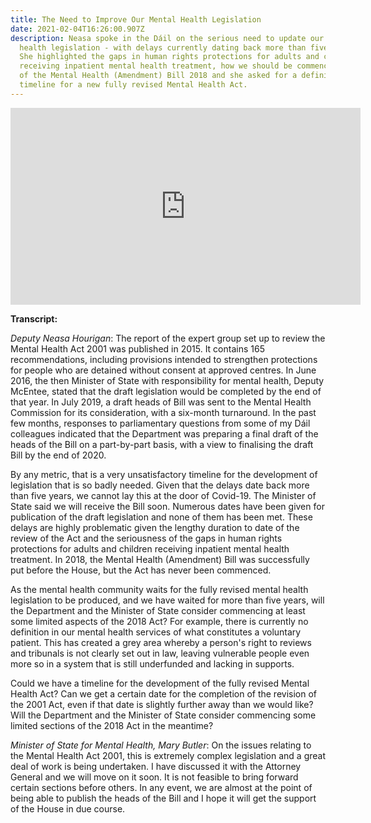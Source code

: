 ```yaml
---
title: The Need to Improve Our Mental Health Legislation
date: 2021-02-04T16:26:00.907Z
description: Neasa spoke in the Dáil on the serious need to update our mental
  health legislation - with delays currently dating back more than five years.
  She highlighted the gaps in human rights protections for adults and children
  receiving inpatient mental health treatment, how we should be commencing parts
  of the Mental Health (Amendment) Bill 2018 and she asked for a definitive
  timeline for a new fully revised Mental Health Act.
---
```

<iframe width="560" height="315" src="https://www.youtube.com/embed/0QJppCfUM1Q" frameborder="0" allow="accelerometer; autoplay; clipboard-write; encrypted-media; gyroscope; picture-in-picture" allowfullscreen></iframe>

**Transcript:**

*Deputy Neasa Hourigan*: The report of the expert group set up to review the Mental Health Act 2001 was published in 2015. It contains 165 recommendations, including provisions intended to strengthen protections for people who are detained without consent at approved centres. In June 2016, the then Minister of State with responsibility for mental health, Deputy McEntee, stated that the draft legislation would be completed by the end of that year. In July 2019, a draft heads of Bill was sent to the Mental Health Commission for its consideration, with a six-month turnaround. In the past few months, responses to parliamentary questions from some of my Dáil colleagues indicated that the Department was preparing a final draft of the heads of the Bill on a part-by-part basis, with a view to finalising the draft Bill by the end of 2020.

By any metric, that is a very unsatisfactory timeline for the development of legislation that is so badly needed. Given that the delays date back more than five years, we cannot lay this at the door of Covid-19. The Minister of State said we will receive the Bill soon. Numerous dates have been given for publication of the draft legislation and none of them has been met. These delays are highly problematic given the lengthy duration to date of the review of the Act and the seriousness of the gaps in human rights protections for adults and children receiving inpatient mental health treatment. In 2018, the Mental Health (Amendment) Bill was successfully put before the House, but the Act has never been commenced.

As the mental health community waits for the fully revised mental health legislation to be produced, and we have waited for more than five years, will the Department and the Minister of State consider commencing at least some limited aspects of the 2018 Act? For example, there is currently no definition in our mental health services of what constitutes a voluntary patient. This has created a grey area whereby a person's right to reviews and tribunals is not clearly set out in law, leaving vulnerable people even more so in a system that is still underfunded and lacking in supports.

Could we have a timeline for the development of the fully revised Mental Health Act? Can we get a certain date for the completion of the revision of the 2001 Act, even if that date is slightly further away than we would like? Will the Department and the Minister of State consider commencing some limited sections of the 2018 Act in the meantime?

*Minister of State for Mental Health, Mary Butler*: On the issues relating to the Mental Health Act 2001, this is extremely complex legislation and a great deal of work is being undertaken. I have discussed it with the Attorney General and we will move on it soon. It is not feasible to bring forward certain sections before others. In any event, we are almost at the point of being able to publish the heads of the Bill and I hope it will get the support of the House in due course.